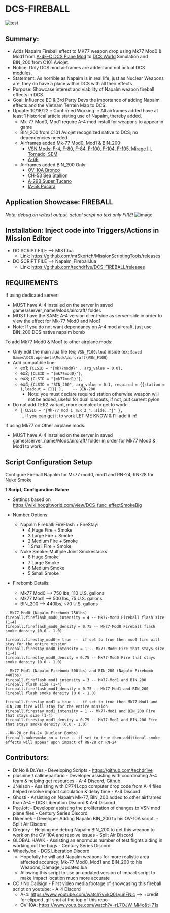 # DCS-FIREBALL
 ![test](https://user-images.githubusercontent.com/61528637/201845271-b1b6e067-5ff6-43f1-97bc-df2bddc30049.gif)
## Summary: 
- Adds Napalm Fireball effect to MK77 weapon drop using Mk77 Mod0 & Mod1 from [A-4E-C DCS Plane Mod](https://github.com/heclak/community-a4e-c) 
to [DCS World](https://www.digitalcombatsimulator.com/en/products/world/) Simulation and BIN_200 from C101 Aviojet.
- Notice: Only DCS mod airframes are added and not actual DCS modules.
- Statement: As horrible as Napalm is in real life, just as Nuclear Weapons are, they do have a place within DCS with all their effects
- Purpose: Showcase interest and viability of Napalm weapon fireball effects in DCS.
- Goal: Influence ED & 3rd Party Devs the importance of adding Napalm effects and the Vietnam Terrain Map to DCS.
- Update: 10/18/22 :: Confirmed Working ::: All airframes added have at least 1 historical article stating use of Napalm, thereby added.
  - Mk-77 Mod0, Mod1 require A-4 mod install for weapons to appear in game
  - BIN_200 from C101 Aviojet recognized native to DCS; no dependencies needed
  - Airframes added Mk-77 Mod0, Mod1 & BIN_200: 
    - [VSN Mods: F-4, F-80, F-84, F-100, F-104, F-105, Mirage III, Tornado, SEM](https://filehorst.de/folder.php?key=duuqITUb)
    - [A-6E](https://www.digitalcombatsimulator.com/en/products/world/)
  - Airframes added BIN_200 Only: 
    - [OV-10A Bronco](https://splitair.gumroad.com/l/fwzxn)
    - [CH-53 Sea Stallion](https://www.digitalcombatsimulator.com/en/files/3316599/ )
    - [A-29B Super Tucano](https://github.com/luizrenault/a-29b-community/releases)
    - [IA-58 Pucara](https://github.com/PucaraPastrana/PucaraDCS/releases)

## Application Showcase: FIREBALL
_Note: debug on w/text output, actual script no text only FIRE!_
![image](https://user-images.githubusercontent.com/61528637/193335275-089f4e9f-3703-48ff-a2e6-cc38c1d7a9d5.png)

## Installation: Inject code into Triggers/Actions in Mission Editor
- DO SCRIPT FILE --> MIST.lua
  - Link: https://github.com/mrSkortch/MissionScriptingTools/releases
- DO SCRIPT FILE --> Napalm_Fireball.lua
  - Link: https://github.com/techdr1ve/DCS-FIREBALL/releases

## REQUIREMENTS
If using dedicated server:
- MUST have A-4 installed on the server in saved games/server_name/Mods/aircraft/ folder.
- MUST have the SAME A-4 version client-side as server-side in order to view the effect for Mk-77 Mod0 and Mod1.
- Note: If you do not want dependancy on A-4 mod aircraft, just use BIN_200 DCS native napalm bomb

To add Mk77 Mod0 & Mod1 to other airplane mods:
- Only edit the main .lua file (ex; ```VSN_F100.lua```) inside (ex; ```Saved Games\DCS.openbeta\Mods\aircraft\VSN_F100```)
- Add compatible line: 
  - ex1; ```{CLSID = "{mk77mod0}" , arg_value = 0.0},```
  - ex2; ```{CLSID = "{mk77mod0}"},``` 
  - ex3; ```{CLSID = "{mk77mod1}"},```
  - ex4; ```{CLSID = "BIN_200", arg_value = 0.1, required = {{station = 1,loadout = {}}} },    -- BIN-200 ```
    - Note: you must declare required station otherwise weapon will not be added, useful for dual loadouts, if not, put current pylon
- Do not add TER2 variant, more complex to get to work: 
  - ```{ CLSID = "{Mk-77 mod 1_TER_2_"..side.."}" },```  
  ... if you can get it to work LET ME KNOW & I'll add it in!

If using Mk77 on Other airplane mods:
- MUST have A-4 installed on the server in saved games/server_name/Mods/aircraft/ folder in order for Mk77 Mod0 & Mod1 to work.

## Script Configuration Setup
Configure Fireball Napalm for Mk77 mod0, mod1 and RN-24, RN-28 for Nuke Smoke

**1 Script, Configuration Galore**
- Settings based on https://wiki.hoggitworld.com/view/DCS_func_effectSmokeBig 
- Number Options: 
  - Napalm Fireball: FireFlash + FireStay:
    - 4 Huge Fire + Smoke
    - 3 Large Fire + Smoke
    - 2 Medium Fire + Smoke
    - 1 Small Fire + Smoke
  - Nuke Smoke: Multiple Joint Smokestacks
    - 8 Huge Smoke 
    - 7 Large Smoke
    - 6 Medium Smoke
    - 5 Small Smoke
  
- Firebomb Details:
  - Mk77 Mod0 --> 750 lbs, 110 U.S. gallons
  - Mk77 Mod1 --> 500 lbs, 75 U.S. gallons
  - BIN_200 --> 440lbs, ~70 U.S. gallons

```
--Mk77 Mod0 (Napalm Firebomb 750lbs)
fireball.fireflash_mod0_intensity = 4 -- Mk77-Mod0 Fireball flash size (1-4)
fireball.fireflash_mod0_density = 0.75 -- Mk77-Mod0 Fireball flash smoke density (0.0 - 1.0)

fireball.firestay_mod0 = true --  if set to true then mod0 fire will stay for the entire mission
fireball.firestay_mod0_intensity = 1 -- Mk77-Mod0 Fire that stays size (1-4)
fireball.firestay_mod0_density = 0.75 -- Mk77-Mod0 Fire that stays smoke density (0.0 - 1.0)

--Mk77 Mod1 (Napalm Firebomb 500lbs) and BIN_200 (Napalm Firebomb 440lbs)
fireball.fireflash_mod1_intensity = 3 -- Mk77-Mod1 and BIN_200 Fireball flash size (1-4)
fireball.fireflash_mod1_density = 0.75 -- Mk77-Mod1 and BIN_200 Fireball flash smoke density (0.0 - 1.0)

fireball.firestay_mod1 = true --  if set to true then Mk77-Mod1 and BIN_200 fire will stay for the entire mission
fireball.firestay_mod1_intensity = 1 -- Mk77-Mod1 and BIN_200 Fire that stays size (1-4)
fireball.firestay_mod1_density = 0.75 -- Mk77-Mod1 and BIN_200 Fire that stays smoke density (0.0 - 1.0)

--RN-28 or RN-24 (Nuclear Bombs)
fireball.nukesmoke_on = true -- if set to true then additional smoke effects will appear upon impact of RN-28 or RN-24
```
## Contributors:
- Dr.No & Dr.Yes - Developing Scripts - https://github.com/techdr1ve
- plusnine / callmepartario - Developer assisting with coordinating A-4 team & helping get resources - A-4 Discord, Github
- JNelson - Assisting with CP741.cpp computer drop code from A-4 files helped resolve impact calculation & delay time - A-4 Discord
- Ghosti - Assisting on Napalm Mk-77, BIN_200 added to other airframes than A-4 - DCS Liberation Discord & A-4 Discord
- PeeJott - Developer assisting the proliferation of changes to VSN mod plane files - Century Series Discord
- Dikennek - Developer Adding Napalm BIN_200 to his OV-10A script. - Split Air Discord
- Gregory - Helping me debug Napalm BIN_200 to get this weapon to work on the OV-10A and resolve issues - Split Air Discord
- GLOBAL HAWK - Assisting an enormous number of test flights aiding in working out the bugs - Century Series Discord
- WheelyJoe - DCS Liberation Discord
  - Hopefully he will add Napalm weapons for more realistic area affected accuracy; Mk-77 Mod0, Mod1 and BIN_200 to his Weapons_Damage_Updated.lua
  - Allowing this script to use an updated version of impact script to make impact location much more accurate 
- CC / No Callsign - First video media footage of showcasing this fireball script on youtube: - A-4 Discord
  - A-4: https://www.youtube.com/watch?v=kQ0LyunFNlc  --> +credit for clipped .gif shot at the top of this repo
  - OV-10A: https://www.youtube.com/watch?v=rL7OJW-Mi4o&t=71s 
